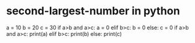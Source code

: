 # second-largest-number in python
a = 10
b = 20
c = 30
if a>b and a>c:
    a = 0
elif b>c:
    b = 0
else:
    c = 0
if a>b and a>c:
    print(a)
elif b>c:
    print(b)
else:
    print(c)
